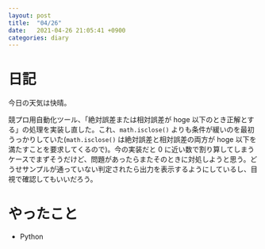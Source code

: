 ```yaml
---
layout: post
title:  "04/26"
date:   2021-04-26 21:05:41 +0900
categories: diary
---
```

# 日記

今日の天気は快晴。

競プロ用自動化ツール、「絶対誤差または相対誤差が hoge 以下のとき正解とする」の処理を実装し直した。これ、```math.isclose()``` よりも条件が緩いのを最初うっかりしていた(```math.isclose()``` は絶対誤差と相対誤差の両方が hoge 以下を満たすことを要求してくるので)。今の実装だと $0$ に近い数で割り算してしまうケースでまずそうだけど、問題があったらまたそのときに対処しようと思う。どうせサンプルが通っていない判定されたら出力を表示するようにしているし、目視で確認してもいいだろう。

# やったこと

- Python